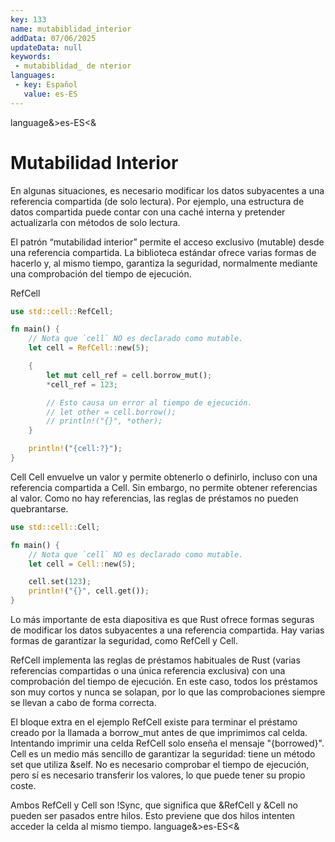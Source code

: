 ```yaml
---
key: 133
name: mutabiblidad_interior
addData: 07/06/2025
updateData: null
keywords: 
 - mutabiblidad_ de nterior
languages:
 - key: Español
   value: es-ES
---
```

language&>es-ES<&
# Mutabilidad Interior
En algunas situaciones, es necesario modificar los datos subyacentes a una referencia compartida (de solo lectura). Por ejemplo, una estructura de datos compartida puede contar con una caché interna y pretender actualizarla con métodos de solo lectura.

El patrón “mutabilidad interior” permite el acceso exclusivo (mutable) desde una referencia compartida. La biblioteca estándar ofrece varias formas de hacerlo y, al mismo tiempo, garantiza la seguridad, normalmente mediante una comprobación del tiempo de ejecución.

RefCell

```rust
use std::cell::RefCell;

fn main() {
    // Nota que `cell` NO es declarado como mutable.
    let cell = RefCell::new(5);

    {
        let mut cell_ref = cell.borrow_mut();
        *cell_ref = 123;

        // Esto causa un error al tiempo de ejecución.
        // let other = cell.borrow();
        // println!("{}", *other);
    }

    println!("{cell:?}");
}
```

Cell
Cell envuelve un valor y permite obtenerlo o definirlo, incluso con una referencia compartida a Cell. Sin embargo, no permite obtener referencias al valor. Como no hay referencias, las reglas de préstamos no pueden quebrantarse.

```rust
use std::cell::Cell;

fn main() {
    // Nota que `cell` NO es declarado como mutable.
    let cell = Cell::new(5);

    cell.set(123);
    println!("{}", cell.get());
}
```

Lo más importante de esta diapositiva es que Rust ofrece formas seguras de modificar los datos subyacentes a una referencia compartida. Hay varias formas de garantizar la seguridad, como RefCell y Cell.

RefCell implementa las reglas de préstamos habituales de Rust (varias referencias compartidas o una única referencia exclusiva) con una comprobación del tiempo de ejecución. En este caso, todos los préstamos son muy cortos y nunca se solapan, por lo que las comprobaciones siempre se llevan a cabo de forma correcta.

El bloque extra en el ejemplo RefCell existe para terminar el préstamo creado por la llamada a borrow_mut antes de que imprimimos cal celda. Intentando imprimir una celda RefCell solo enseña el mensaje "{borrowed}".
Cell es un medio más sencillo de garantizar la seguridad: tiene un método set que utiliza &self. No es necesario comprobar el tiempo de ejecución, pero sí es necesario transferir los valores, lo que puede tener su propio coste.

Ambos RefCell y Cell son !Sync, que significa que &RefCell y &Cell no pueden ser pasados entre hilos. Esto previene que dos hilos intenten acceder la
celda al mismo tiempo.
language&>es-ES<&